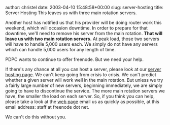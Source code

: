 author: christel
date: 2003-04-10 15:48:58+00:00
slug: server-hosting
title: Server Hosting
This leaves us with three main rotation servers.

Another host has notified us that his provider will be doing router work this weekend, which will occasion downtime.  In order to prepare for that downtime, we'll need to remove his server from the main rotation.  **That will leave us with two main rotation servers.** At peak load, those two servers will have to handle 5,000 users each. We simply do not have any servers which can handle 5,000 users for any length of time.

PDPC wants to continue to offer freenode.  But we need your help.

If there's any chance at all you can host a server, please look at our  [server hosting page](http://freenode.net/hosting_ircd.shtml).  We can't keep going from crisis to crisis. We can't predict whether a given server will work well in the main rotation. But unless we try a fairly large number of new servers, beginning immediately, we are simply going to have to discontinue the service. The more main rotation servers we have, the smaller the load on each server. So, if you think you can help, please take a look at the  [web page](http://freenode.net/hosting_ircd.shtml)   email us as quickly as possible, at this email address: staff at freenode dot net.

We can't do this without you.
